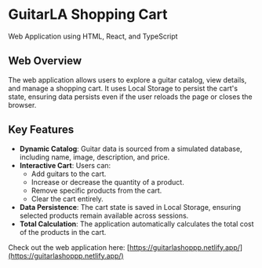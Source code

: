 # GuitarLA Shopping Cart

Web Application using HTML, React, and TypeScript

## Web Overview

The web application allows users to explore a guitar catalog, view details, and manage a shopping cart. It uses Local Storage to persist the cart's state, ensuring data persists even if the user reloads the page or closes the browser.

## Key Features

- **Dynamic Catalog**: Guitar data is sourced from a simulated database, including name, image, description, and price.
- **Interactive Cart**: Users can:
  - Add guitars to the cart.
  - Increase or decrease the quantity of a product.
  - Remove specific products from the cart.
  - Clear the cart entirely.
- **Data Persistence**: The cart state is saved in Local Storage, ensuring selected products remain available across sessions.
- **Total Calculation**: The application automatically calculates the total cost of the products in the cart.

Check out the web application here: [https://guitarlashoppp.netlify.app/](https://guitarlashoppp.netlify.app/)
